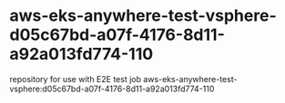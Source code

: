 # aws-eks-anywhere-test-vsphere-d05c67bd-a07f-4176-8d11-a92a013fd774-110
repository for use with E2E test job aws-eks-anywhere-test-vsphere:d05c67bd-a07f-4176-8d11-a92a013fd774-110
